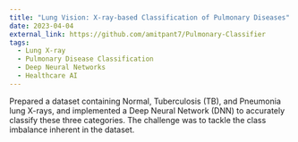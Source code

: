 ```yaml
---
title: "Lung Vision: X-ray-based Classification of Pulmonary Diseases"
date: 2023-04-04
external_link: https://github.com/amitpant7/Pulmonary-Classifier
tags:
  - Lung X-ray
  - Pulmonary Disease Classification
  - Deep Neural Networks
  - Healthcare AI
---
```


Prepared a dataset containing Normal, Tuberculosis (TB), and Pneumonia lung X-rays, and implemented a Deep Neural Network (DNN) to accurately classify these three categories. The challenge was to tackle the class imbalance inherent in the dataset.

<!-- [Github: Pulmonary Classifier](https://github.com/amitpant7/Pulmonary-Classifier)

![Lung Vision](Assets/page1.png) -->

<!--more-->
